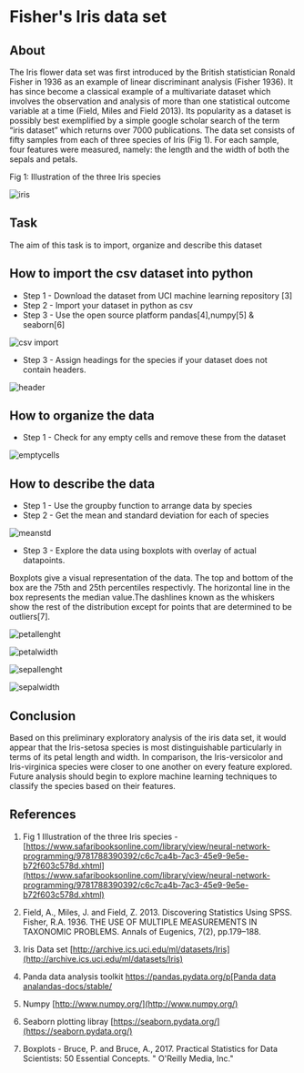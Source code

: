 # Fisher's Iris data set


## About 
The Iris flower data set was first introduced by the British statistician Ronald Fisher in 1936 as an example of linear discriminant analysis (Fisher 1936). It has since become a classical example of a multivariate dataset which involves the observation and analysis of more than one statistical outcome variable at a time (Field, Miles and Field 2013). Its popularity as a dataset is possibly best exemplified by a simple google scholar search of the term “iris dataset” which returns over 7000 publications. The data set consists of fifty samples from each of three species of Iris (Fig 1). For each sample, four features were measured, namely: the length and the width of both the sepals and petals.
 

 
Fig 1: Illustration of the three Iris species

![iris](Iris%20Image.jpg)

## Task
The aim of this task is to import, organize and describe this dataset

## How to import the csv dataset into python 

* Step 1 - Download the dataset from UCI machine learning repository [3]  
* Step 2 - Import your dataset in python as csv
* Step 3 - Use the open source platform pandas[4],numpy[5] & seaborn[6] 

![csv import](csvimport.JPG)

* Step 3 - Assign headings for the species if your dataset does not contain headers.

![header](headings.JPG)

## How to organize the data 
* Step 1 - Check for any empty cells and remove these from the dataset 

![emptycells](missingdata.JPG)

## How to describe the data 

* Step 1 - Use the groupby function to arrange data by species 
* Step 2 - Get the mean and standard deviation for each of species  

![meanstd](descriptivestat.JPG)

* Step 3 - Explore the data using boxplots with overlay of actual datapoints. 

Boxplots give a visual representation of the data. The top and bottom of the box are the 75th and 25th percentiles respectivly. The horizontal line in the box represents the median value.The dashlines known as the whiskers show the rest of the distribution except for points that are determined to be outliers[7]. 

![petallenght](petallenght.JPG)  

![petalwidth](petalwidth.JPG)  

![sepallenght](sepalwidth.JPG) 

![sepalwidth](sepallenght.JPG)


## Conclusion 

Based on this preliminary exploratory analysis of the iris data set, it would appear that the Iris-setosa species is most distinguishable particularly in terms of its petal length and width. In comparison, the Iris-versicolor and Iris-virginica species were closer to one another on every feature explored. Future analysis should begin to explore machine learning techniques to classify the species based on their features.
















## References 

1. Fig 1 Illustration of the three Iris species - [https://www.safaribooksonline.com/library/view/neural-network-programming/9781788390392/c6c7ca4b-7ac3-45e9-9e5e-b72f603c578d.xhtml](https://www.safaribooksonline.com/library/view/neural-network-programming/9781788390392/c6c7ca4b-7ac3-45e9-9e5e-b72f603c578d.xhtml) 

2. Field, A., Miles, J. and Field, Z. 2013. Discovering Statistics Using SPSS.
Fisher, R.A. 1936. THE USE OF MULTIPLE MEASUREMENTS IN TAXONOMIC PROBLEMS. Annals of Eugenics, 7(2), pp.179–188. 

3. Iris Data set [http://archive.ics.uci.edu/ml/datasets/Iris](http://archive.ics.uci.edu/ml/datasets/Iris) 

4. Panda data analysis toolkit [https://pandas.pydata.org/p[Panda data analandas-docs/stable/](https://pandas.pydata.org/pandas-docs/stable/) 

5. Numpy [http://www.numpy.org/](http://www.numpy.org/) 

6. Seaborn plotting libray [https://seaborn.pydata.org/](https://seaborn.pydata.org/)

7. Boxplots - Bruce, P. and Bruce, A., 2017. Practical Statistics for Data Scientists: 50 Essential Concepts. " O'Reilly Media, Inc."
